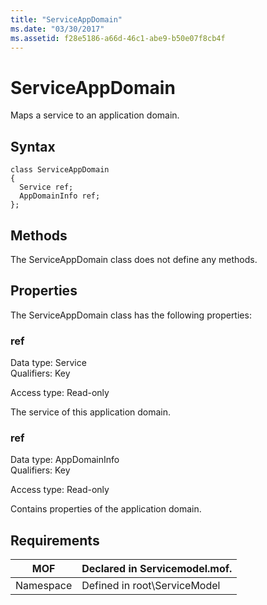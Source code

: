 ```yaml
---
title: "ServiceAppDomain"
ms.date: "03/30/2017"
ms.assetid: f28e5186-a66d-46c1-abe9-b50e07f8cb4f
---
```

# ServiceAppDomain
Maps a service to an application domain.  

## Syntax  

```  
class ServiceAppDomain  
{  
  Service ref;  
  AppDomainInfo ref;  
};  
```  

## Methods  
 The ServiceAppDomain class does not define any methods.  

## Properties  
 The ServiceAppDomain class has the following properties:  

### ref  
 Data type: Service  
Qualifiers: Key  

 Access type: Read-only  

 The service of this application domain.  

### ref  
 Data type: AppDomainInfo  
Qualifiers: Key  

 Access type: Read-only  

 Contains properties of the application domain.  

## Requirements  


|    MOF    | Declared in Servicemodel.mof. |
|-----------|-------------------------------|
| Namespace | Defined in root\ServiceModel  |


